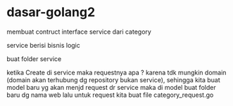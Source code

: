 # dasar-golang2
membuat contruct interface service dari category 

service berisi bisnis logic

buat folder service

ketika Create di service maka requestnya apa ? karena tdk mungkin domain (domain akan terhubung dg repository bukan service), sehingga kita buat model baru yg akan menjd request dr service maka di model buat folder baru dg nama web lalu untuk request kita buat file category_request.go
